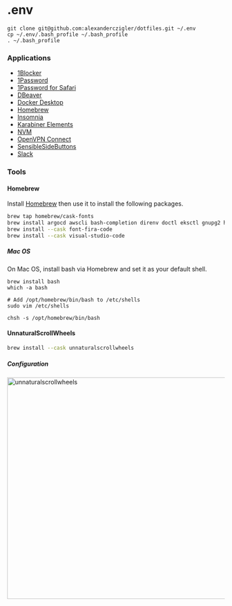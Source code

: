 # .env

```shell
git clone git@github.com:alexanderczigler/dotfiles.git ~/.env
cp ~/.env/.bash_profile ~/.bash_profile
. ~/.bash_profile
```

### Applications

- [1Blocker](https://apps.apple.com/se/app/1blocker-ad-blocker/id1365531024?l=en)
- [1Password](https://1password.com/downloads/mac/)
- [1Password for Safari](https://apps.apple.com/se/app/1password-for-safari/id1569813296?l=en&mt=12)
- [DBeaver](https://dbeaver.io/download/)
- [Docker Desktop](https://docs.docker.com/desktop/linux/install/archlinux/)
- [Homebrew](https://brew.sh/)
- [Insomnia](https://insomnia.rest/download)
- [Karabiner Elements](https://karabiner-elements.pqrs.org)
- [NVM](https://github.com/nvm-sh/nvm#installing-and-updating)
- [OpenVPN Connect](https://openvpn.net/client-connect-vpn-for-mac-os/)
- [SensibleSideButtons](https://sensible-side-buttons.archagon.net)
- [Slack](https://apps.apple.com/se/app/slack-for-desktop/id803453959?l=en&mt=12)

### Tools

#### Homebrew

Install [Homebrew](https://brew.sh/) then use it to install the following packages.

```bash
brew tap homebrew/cask-fonts
brew install argocd awscli bash-completion direnv doctl eksctl gnupg2 helm jq kubectl kubectx nvm opendevtools/supreme/supreme pinentry-mac skaffold telnet terraform watch
brew install --cask font-fira-code
brew install --cask visual-studio-code
```

##### Mac OS

On Mac OS, install bash via Homebrew and set it as your default shell.

```shell
brew install bash
which -a bash

# Add /opt/homebrew/bin/bash to /etc/shells
sudo vim /etc/shells

chsh -s /opt/homebrew/bin/bash
```

#### UnnaturalScrollWheels

```bash
brew install --cask unnaturalscrollwheels
```

##### Configuration

<img width="512" alt="unnaturalscrollwheels" src="https://user-images.githubusercontent.com/3116043/209099151-0f41150e-084b-461b-aa7e-fc43004d9acf.png">
